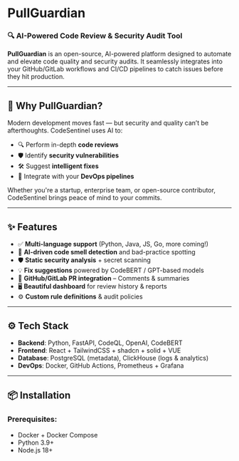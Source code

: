 # PullGuardian

### 🔍 AI-Powered Code Review & Security Audit Tool

**PullGuardian** is an open-source, AI-powered platform designed to automate and elevate code quality and security audits. It seamlessly integrates into your GitHub/GitLab workflows and CI/CD pipelines to catch issues before they hit production.

---

## 🚀 Why PullGuardian?

Modern development moves fast — but security and quality can’t be afterthoughts. CodeSentinel uses AI to:

- 🔍 Perform in-depth **code reviews**
- 🛡️ Identify **security vulnerabilities**
- 🛠️ Suggest **intelligent fixes**
- 🔁 Integrate with your **DevOps pipelines**

Whether you're a startup, enterprise team, or open-source contributor, CodeSentinel brings peace of mind to your commits.

---

## ✨ Features

- ✅ **Multi-language support** (Python, Java, JS, Go, more coming!)
- 🧠 **AI-driven code smell detection** and bad-practice spotting
- 🛡️ **Static security analysis** + secret scanning
- 💡 **Fix suggestions** powered by CodeBERT / GPT-based models
- 🔄 **GitHub/GitLab PR integration** – Comments & summaries
- 🖥️ **Beautiful dashboard** for review history & reports
- ⚙️ **Custom rule definitions** & audit policies


---

## ⚙️ Tech Stack

- **Backend**: Python, FastAPI, CodeQL, OpenAI, CodeBERT
- **Frontend**: React + TailwindCSS + shadcn + solid + VUE
- **Database**: PostgreSQL (metadata), ClickHouse (logs & analytics)
- **DevOps**: Docker, GitHub Actions, Prometheus + Grafana

---

## 📦 Installation

### Prerequisites:
- Docker + Docker Compose
- Python 3.9+
- Node.js 18+

